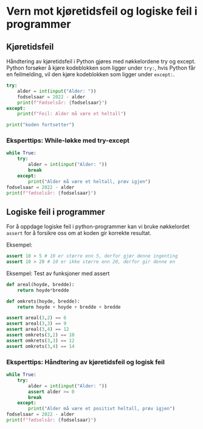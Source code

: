 # Vern mot kjøretidsfeil og logiske feil i programmer

## Kjøretidsfeil

Håndtering av kjøretidsfeil i Python gjøres med nøkkelordene try og except.
Python forsøker å kjøre kodeblokken som ligger under `try:`, hvis Python får en feilmelding, vil den kjøre kodeblokken som ligger under `except:`.

```python
try:
    alder = int(input("Alder: "))
    fodselsaar = 2022 - alder
    print(f"Fødselsår: {fodselsaar}")
except:
    print(f"Feil: Alder må være et heltall")

print("koden fortsetter")
```

### Eksperttips: While-løkke med try-except

```python
while True:
    try:
        alder = int(input("Alder: "))
        break
    except:
        print("Alder må være et heltall, prøv igjen")
fodselsaar = 2022 - alder
print(f"fødselsår: {fodselsaar}")
```

## Logiske feil i programmer

For å oppdage logiske feil i python-programmer kan vi bruke nøkkelordet `assert` for å forsikre oss om at koden gir korrekte resultat.

Eksempel:

```python
assert 10 > 5 # 10 er større enn 5, derfor gjør denne ingenting
assert 10 > 20 # 10 er ikke større enn 20, derfor gir denne en 
```

Eksempel: Test av funksjoner med assert

```python
def areal(hoyde, bredde):
    return hoyde*bredde

def omkrets(hoyde, bredde):
    return hoyde + hoyde + bredde + bredde

assert areal(3,2) == 6
assert areal(3,3) == 9
assert areal(3,4) == 12
assert omkrets(3,2) == 10
assert omkrets(3,3) == 12
assert omkrets(3,4) == 14
```

### Eksperttips: Håndtering av kjøretidsfeil og logisk feil

```python
while True:
    try:
        alder = int(input("Alder: "))
        assert alder >= 0
        break
    except:
        print("Alder må være et positivt heltall, prøv igjen")
fodselsaar = 2022 - alder
print(f"fødselsår: {fodselsaar}")
```
